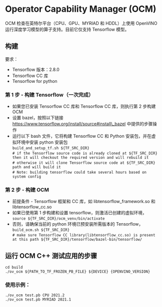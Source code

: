 # Operator Capability Manager (OCM)

OCM 检查在英特尔平台（CPU、GPU、MYRIAD 和 HDDL）上使用 OpenVINO 运行深度学习模型的算子支持。目前它仅支持 Tensorflow 模型。


## 构建

要求：

- Tensorflow 版本：2.8.0
- Tensorflow CC 库
- Tensorflow for python

### 第 1 步 - 构建 Tensorflow（一次完成）

- 如果您已安装 Tensorflow CC 库和 Tensorflow CC 库，则执行第 2 步构建 OCM
- 设置 bazel，按照以下链接 https://www.tensorflow.org/install/source#install\_bazel 中提供的步骤操作
- 运行以下 bash 文件，它将构建 Tensorflow CC 和 Python 安装包，并在虚拟环境中安装 python 安装包  
`build_and_setup_tf.sh ${TF_SRC_DIR}`  
`# if the Tensorflow source code is already cloned at ${TF_SRC_DIR} then it will checkout the required version and will rebuild it`  
`# otherwise it will clone Tensorflow source code at ${TF_SRC_DIR} path and will build it`  
`# Note: building tensorflow could take several hours based on system config`

### 第 2 步 - 构建 OCM

- 前提条件 - Tensorflow 框架和 CC 库，如 libtensorflow\_framework.so 和 libtensorflow\_cc.so
- 如果已使用第 1 步构建和设置 tensorflow，则激活已创建的虚拟环境，
    `source ${TF_SRC_DIR}/ocm_venv/bin/activate`
- 否则，请确保当前的 python 环境已预安装所需版本的 Tensorflow，
    `build_ocm.sh ${TF_SRC_DIR}`  
`# make sure Tensorflow CC library(libtensorflow_cc.so) is present at this path ${TF_SRC_DIR}/tensorflow/bazel-bin/tensorflow/`

## 运行 OCM C++ 测试应用的步骤

`cd build`  
`./ov_ocm ${PATH_TO_TF_FROZEN_PB_FILE} ${DEVICE} {OPENVINO_VERSION}`

### 使用示例：

`./ov_ocm test.pb CPU 2021.2`  
`./ov_ocm test.pb MYRIAD 2021.1`